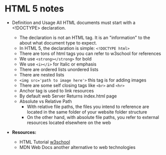 # HTML 5 notes
- Definition and Usage All HTML documents must start with a <!DOCTYPE> declaration.
    - The declaration is not an HTML tag. It is an "information" to the about what document type to expect.
    - In HTML 5, the declaration is simple: ```<!DOCTYPE html>```
    - There are tons of html tags you can refer to w3school for references
    - We use ```<strong></strong>``` for bold
    - We use ```<i></i>``` for Italic or emphasis
    - There are ordered lists unordered lists
    - There are nested lists
    - ```<img src='path to image here'>``` this tag is for adding images
    - There are some self closing tags like ```<br>``` and ```<hr>```
    - Anchor tag is used to link resources
    - By default web Server Returns index.html page
    - Absolute vs Relative Path
        - With relative file paths, the files you intend to reference are located in the same folder of your website folder structure
        - On the other hand, with absolute file paths, you refer to external resources located elsewhere on the web

- **Resources:**
    - HTML Tutorial [w3school](https://www.w3schools.com/html/default.asp)
    - MDN Web Docs another alternative to web technologies [](https://developer.mozilla.org/en-US/)